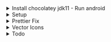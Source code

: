<details>
<summary>Install chocolatey jdk11 - Run android</summary>

```js
// -https://chocolatey.org/install

// In powershell:
// Set-ExecutionPolicy Bypass -Scope Process -Force; [System.Net.ServicePointManager]::SecurityProtocol = [System.Net.ServicePointManager]::SecurityProtocol -bor 3072; iex ((New-Object System.Net.WebClient).DownloadString('https://community.chocolatey.org/install.ps1'))

// choco install -y nodejs-lts openjdk11

// -Configure the ANDROID_HOME environment variable
// -Test in powershell:
// Get-ChildItem -Path Env:\

// -Connect usb
// adb devices

// npx react-native init budgetApp --template react-native-template-typescript
// npx react-native run-android
```

</details>

<details>
<summary>Setup</summary>

yupResolver

```js
// npm i @hookform/resolvers
```

React native chart kit

```js
// npm i react-native-chart-kit
// npm install --save react-native-svg
```

reanimated carousel

```js
// npm i react-native-reanimated-carousel
// npm i react-native-reanimated
// npx react-native start --reset-cache
// npx react-native run-android
```

</details>

<details>
<summary>Prettier Fix</summary>

```js
//   endOfLine: 'auto',
```

</details>

<details>
<summary>Vector Icons</summary>

android/app/build.gradle

```js
// project.ext.vectoricons = [
//     iconFontNames: [ 'Ionicons.ttf', 'AntDesign.ttf' ] // Name of the font files you want to copy
// ]

// apply from: "../../node_modules/react-native-vector-icons/fonts.gradle"
```

</details>

<details>
<summary>Todo</summary>

```js
// FieldValues in Form.tsx
```

</details>
